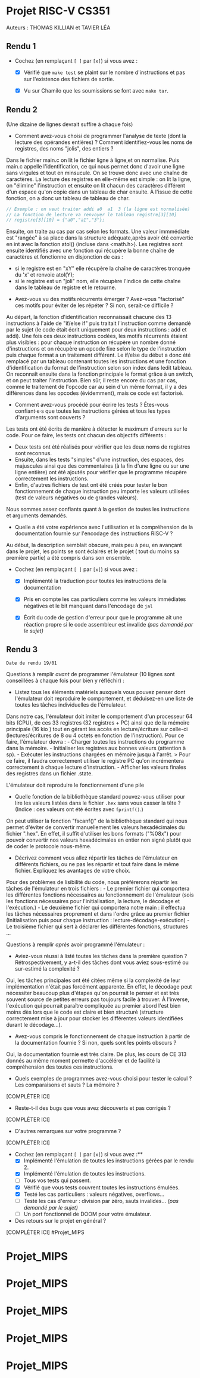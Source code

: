# Projet RISC-V CS351

Auteurs : THOMAS KILLIAN et TAVIER LÉA

## Rendu 1

* Cochez (en remplaçant `[ ]` par `[x]`) si vous avez :
  - [x] Vérifié que `make test` se plaint sur le nombre d'instructions et pas
      sur l'existence des fichiers de sortie.
  - [x] Vu sur Chamilo que les soumissions se font avec `make tar`.


## Rendu 2
(Une dizaine de lignes devrait suffire à chaque fois)

* Comment avez-vous choisi de programmer l'analyse de texte (dont la lecture
des opérandes entières) ? Comment identifiez-vous les noms de registres, des noms "jolis", des entiers ?

Dans le fichier main.c on lit le fichier ligne à ligne,et on normalise. Puis main.c appelle l'identification, ce qui nous permet donc d'avoir une ligne sans virgules et tout en minsucule. On se trouve donc avec une chaîne de caractères.
La lecture des registres en elle-même est simple : on lit la ligne, on "élimine" l'instruction et ensuite on lit chacun des caractères différent d'un espace qu'on copie dans un tableau de char ensuite. À l'issue de cette fonction, on a donc un tableau de tableau de char.
```C
// Exemple : on veut traiter addi a0  a1  3 (la ligne est normalisée)
// La fonction de lecture va renvoyer le tableau registre[3][10]
// registre[3][10] = {"a0","a1","3"};
```
Ensuite, on traite au cas par cas selon les formats. Une valeur immmédiate est "rangée" à sa place dans la structure adéquate,après avoir été convertie en int avec la fonction atol() (incluse dans <math.h>).
Les registres sont ensuite identifiés avec une fonction qui récupère la bonne chaîne de caractères et fonctionne en disjonction de cas :
  - si le registre est en "xY" elle récupère la chaîne de caractères tronquée du 'x' et renvoie atol(Y);
  - si le registre est un "joli" nom, elle récupère l'indice de cette chaîne dans le tableau de registre et le retourne.

* Avez-vous vu des motifs récurrents émerger ? Avez-vous "factorisé" ces motifs
pour éviter de les répéter ? Si non, serait-ce difficile ?

Au départ, la fonction d'identification reconnaissait chacune des 13 instructions à l'aide de "if/else if" puis traitait l'instruction comme demandé par le sujet (le code était écrit uniquement pour deux instructions : add et addi). Une fois ces deux instructions codées, les motifs récurrents étaient plus visibles : pour chaque instruction on récupère un nombre donné d'instructions et on récupère un opcode fixe selon le type de l'instruction puis chaque format a un traitement différent. Le if/else du début a donc été remplacé par un tableau contenant toutes les instructions et une fonction d'identification du format de l'instruction selon son index dans ledit tableau.
On reconnaît ensuite dans la fonction principale le format grâce à un switch, et on peut traiter l'instruction. Bien sûr, il reste encore du cas par cas, comme le traitement de l'opcode car au sein d'un même format, il y a des différences dans les opcodes (évidemment), mais ce code est factorisé.

* Comment avez-vous procédé pour écrire les tests ? Étes-vous confiant·e·s que
toutes les instructions gérées et tous les types d'arguments sont couverts ?

Les tests ont été écrits de manière à détecter le maximum d'erreurs sur le code. Pour ce faire, les tests ont chacun des objectifs différents :
  - Deux tests ont été réalisés pour vérifier que les deux noms de registres sont reconnus.
  - Ensuite, dans les tests "simples" d'une instruction, des espaces, des majuscules ainsi que des commentaires (à la fin d'une ligne ou sur une ligne entière) ont  été ajoutés pour vérifier que le programme récupère correctement les instructions.
  - Enfin, d'autres fichiers de test ont été créés pour tester le bon fonctionnement de chaque instruction peu importe les valeurs utilisées (test de valeurs négatives ou de grandes valeurs).

Nous sommes assez confiants quant à la gestion de toutes les instructions et arguments demandés.

* Quelle a été votre expérience avec l'utilisation et la compréhension de la
documentation fournie sur l'encodage des instructions RISC-V ?

Au début, la description semblait obscure, mais peu à peu, en avançant dans le projet, les points se sont éclairés et le projet ( tout du moins sa première partie) a été compris dans son ensemble.

* Cochez (en remplaçant `[ ]` par `[x]`) si vous avez :
  - [x] Implémenté la traduction pour toutes les instructions de la documentation
  - [x] Pris en compte les cas particuliers comme les valeurs immédiates négatives et le bit manquant dans l'encodage de `jal`
  - [x] Écrit du code de gestion d'erreur pour que le programme ait une réaction propre si le code assembleur est invalide _(pas demandé par le sujet)_


## Rendu 3
```Date de rendu 19/01```

Questions à remplir _avant_ de programmer l'émulateur (10 lignes sont conseillées à chaque fois pour bien y réfléchir) :

* Listez tous les éléments matériels auxquels vous pouvez penser dont l'émulateur doit reproduire le comportement, et déduisez-en une liste de toutes les tâches individuelles de l'émulateur.

Dans notre cas, l'émulateur doit imiter le comportement d'un processeur 64 bits (CPU), de ces 33 registres (32 registres + PC) ainsi que de la mémoire principale (16 kio ) tout en gérant les accès en lecture/écriture sur celle-ci (lectures/écritures de 8 ou 4 octets en fonction de l'instruction).
Pour ce faire, l'émulateur devra :
    - Charger toutes les instructions du programme dans la mémoire.
    - Initialiser les registres aux bonnes valeurs (attention à sp).
    - Exécuter les instructions chargées en mémoire jusqu à l'arrêt.
          > Pour ce faire, il faudra correctement utiliser le registre PC qu'on incrémentera correctement à chaque lecture d'instruction.
    - Afficher les valeurs finales des registres dans un fichier .state.

L'émulateur doit reproduire le fonctionnement d'une pile 
* Quelle fonction de la bibliothèque standard pouvez-vous utiliser pour lire les valeurs listées dans le fichier `.hex` sans vous casser la tête ? (Indice : ces valeurs ont été écrites avec `fprintf()`.)

On peut utiliser la fonction "fscanf()" de la bibliothèque standard qui nous permet d'éviter de convertir manuellement les valeurs hexadécimales du fichier ".hex". En effet, il suffit d'utiliser les bons formats ("%08x") pour pouvoir convertir nos valeurs hexadécimales en entier non signé plutôt que de coder le protocole nous-même.

* Décrivez comment vous allez répartir les tâches de l'émulateur en différents fichiers, ou ne pas les répartir et tout faire dans le même fichier. Expliquez les avantages de votre choix.

Pour des problèmes de lisibilité du code, nous préférerons répartir les tâches de l'émulateur en trois fichiers :
    - Le premier fichier qui comportera les différentes fonctions nécessaires au fonctionnement de l'émulateur (sois les fonctions nécessaires pour l'initialisation, la lecture, le décodage et l'exécution.)
    - Le deuxième fichier qui comportera notre main : il effectua les tâches nécessaires proprement et dans l'ordre grâce au premier fichier (Initialisation puis pour chaque instruction : lecture-décodage-exécution)
    - Le troisième fichier qui sert à déclarer les différentes fonctions, structures ...

Questions à remplir _après_ avoir programmé l'émulateur :

* Aviez-vous réussi à listé toutes les tâches dans la première question ? Rétrospectivement, y a-t-il des tâches dont vous aviez sous-estimé ou sur-estimé la complexité ?

Oui, les tâches principales ont été citées même si la complexité de leur implémentation n'était pas forcément apparente. En effet, le décodage peut nécessiter beaucoup plus d'étapes qu'on pourrait le penser et est très souvent source de petites erreurs pas toujours facile à trouver. À l'inverse, l'exécution qui pourrait paraître compliquée au premier abord l'est bien moins dès lors que le code est claire et bien structuré (structure correctement mise à jour pour stocker les différentes valeurs identifiées durant le décodage...).

* Avez-vous compris le fonctionnement de chaque instruction à partir de la
documentation fournie ? Si non, quels sont les points obscurs ?

Oui, la documentation fournie est très claire. De plus, les cours de CE 313 donnés au même moment permette d'accélérer et de facilité la compréhension des toutes ces instructions.  

* Quels exemples de programmes avez-vous choisi pour tester le calcul ? Les
comparaisons et sauts ? La mémoire ?

[COMPLÉTER ICI]

* Reste-t-il des bugs que vous avez découverts et pas corrigés ?

[COMPLÉTER ICI]

* D'autres remarques sur votre programme ?

[COMPLÉTER ICI]

* Cochez (en remplaçant `[ ]` par `[x]`) si vous avez :**
  - [x] Implémenté l'émulation de toutes les instructions gérées par le rendu 2.
  - [x] Implémenté l'émulation de toutes les instructions.
  - [ ] Tous vos tests qui passent.
  - [x] Vérifié que vous tests couvrent toutes les instructions émulées.
  - [x] Testé les cas particuliers : valeurs négatives, overflows...
  - [ ] Testé les cas d'erreur : division par zéro, sauts invalides... _(pas demandé par le sujet)_
  - [ ] Un port fonctionnel de DOOM pour votre émulateur.

* Des retours sur le projet en général ?

[COMPLÉTER ICI]
#Projet_MIPS
# Projet_MIPS
# Projet_MIPS
# Projet_MIPS
# Projet_MIPS
# Projet_MIPS
